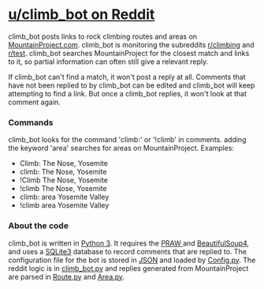 # [u/climb_bot on Reddit](https://www.reddit.com/user/climb_bot)
climb_bot posts links to rock climbing routes and areas on [MountainProject.com](https://www.mountainproject.com). climb_bot is monitoring the subreddits [r/climbing](https://www.reddit.com/r/climbing) and [r/test](https://www.reddit.com/r/test). climb_bot searches MountainProject for the closest match and links to it, so partial information can often still give a relevant reply.

If climb_bot can't find a match, it won't post a reply at all. Comments that have not been replied to by climb_bot can be edited and climb_bot will keep attempting to find a link. But once a climb_bot replies, it won't look at that comment again.

### Commands
climb_bot looks for the command 'climb:' or '!climb' in comments. adding the keyword 'area' searches for areas on MountainProject. Examples:
* Climb: The Nose, Yosemite
* climb: The Nose, Yosemite
* !Climb The Nose, Yosemite
* !climb The Nose, Yosemite
* climb: area Yosemite Valley
* !climb area Yosemite Valley

### About the code
climb_bot is written in [Python 3](https://www.python.org/). It requires the [PRAW ](https://praw.readthedocs.io/en/latest/)and [BeautifulSoup4](https://www.crummy.com/software/BeautifulSoup/bs4/doc/), and uses a [SQLite3](https://docs.python.org/3/library/sqlite3.html) database to record comments that are replied to. The configuration file for the bot is stored in [JSON](https://docs.python.org/3.6/library/json.html) and loaded by [Config.py](https://github.com/benhunter/climb_bot/blob/master/Config.py). The reddit logic is in [climb_bot.py](https://github.com/benhunter/climb_bot/blob/master/climb_bot.py) and replies generated from MountainProject are parsed in [Route.py](https://github.com/benhunter/climb_bot/blob/master/Route.py) and [Area.py](https://github.com/benhunter/climb_bot/blob/master/Area.py).

